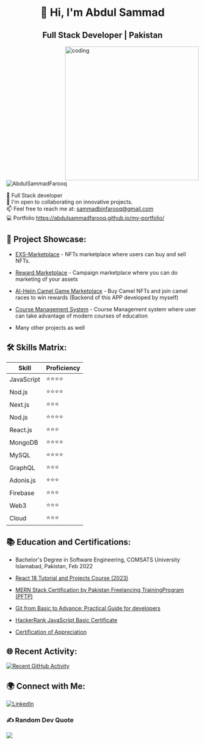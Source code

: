 <h1 align="center">👋 Hi, I'm Abdul Sammad</h1>
<h2 align="center">Full Stack Developer | Pakistan</h2>

<img align="right" alt="coding" width="350" src="https://i.pinimg.com/originals/50/83/e0/5083e0a2a7dcaae07c142e8b87036a27.gif"/>

<p align="left"> <img src="https://komarev.com/ghpvc/?username=AbdulSammadFarooq&label=Profile%20views&color=0e75b6&style=flat" alt="AbdulSammadFarooq" /> </p>

🔭 Full Stack developer<br>
🤝 I'm open to collaborating on innovative projects.<br>
📫 Feel free to reach me at: [sammadbinfarooq@gmail.com](mailto:sammadbinfarooq@gmail.com) <br>
💻 Portfolio https://abdulsammadfarooq.github.io/my-portfolio/

## 🚀 Project Showcase:

- [EXS-Marketplace](https://marketplace.ex-sports.io/) - NFTs marketplace where users can buy and sell NFTs.

- [Reward Marketplace](https://loyalty-marketplace.dev.mwancloud.com/campaigns/marketplace) - Campaign marketplace where you can do marketing of your assets

- [Al-Hejin Camel Game Marketplace](https://play.google.com/store/apps/details?id=io.exs.android) - Buy Camel NFTs and join camel races to win rewards (Backend of this APP developed by myself)

- [Course Management System](http://164.92.118.160/) - Course Management system where user can take advantage of modern courses of education

- Many other projects as well

## 🛠️ Skills Matrix:

| Skill       | Proficiency |
|-------------|-------------|
| JavaScript  | ⭐⭐⭐⭐       |
| Nod.js      | ⭐⭐⭐⭐      |
| Next.js      | ⭐⭐⭐      |
| Nod.js      | ⭐⭐⭐⭐      |
| React.js     | ⭐⭐⭐         |
| MongoDB     | ⭐⭐⭐⭐         |
| MySQL     | ⭐⭐⭐⭐         |
| GraphQL     | ⭐⭐⭐         |
| Adonis.js     | ⭐⭐⭐         |
| Firebase     | ⭐⭐⭐         |
| Web3    | ⭐⭐⭐         |
| Cloud     | ⭐⭐⭐         |

## 📚 Education and Certifications:

- Bachelor's Degree in Software Engineering, COMSATS University Islamabad, Pakistan, Feb 2022

- [React 18 Tutorial and Projects Course (2023)](https://www.udemy.com/certificate/UC-e1f69cab-ffd5-457b-af9e-e097755fed1d/)

- [MERN Stack Certification by Pakistan Freelancing TrainingProgram (PFTP)](https://drive.google.com/file/d/110i8icIG6z5NsrGX0uit8NlH5WeN7Wi2/view?usp=drive_link)

- [Git from Basic to Advance: Practical Guide for developers](https://www.udemy.com/certificate/UC-d5c5e9f4-2a1b-4f68-80bd-c7973acf5372/) 

- [HackerRank JavaScript Basic Certificate](https://www.hackerrank.com/certificates/0cdf13753634)

- [Certification of Appreciation](https://drive.google.com/file/d/1UbcCPVW4FDGbnxUClUprLFcUEaZI_cf7/view?usp=drive_link)

## 🌐 Recent Activity:

[![Recent GitHub Activity](https://github-readme-stats.vercel.app/api?username=AbdulSammadFarooq&show_icons=true&count_private=true&hide=prs&theme=radical)](https://github.com/AbdulSammadFarooq)

## 🌍 Connect with Me:

[![LinkedIn](https://img.shields.io/badge/LinkedIn-%230077B5.svg?logo=linkedin&logoColor=white)](https://www.linkedin.com/in/abdul-sammad-farooq)

### ✍️ Random Dev Quote
![](https://quotes-github-readme.vercel.app/api?type=vertical&theme=radical)
